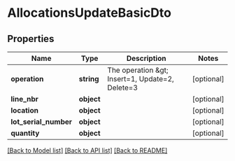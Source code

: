 # AllocationsUpdateBasicDto

## Properties
Name | Type | Description | Notes
------------ | ------------- | ------------- | -------------
**operation** | **string** | The operation &amp;gt;  Insert&#x3D;1, Update&#x3D;2, Delete&#x3D;3 | [optional] 
**line_nbr** | **object** |  | [optional] 
**location** | **object** |  | [optional] 
**lot_serial_number** | **object** |  | [optional] 
**quantity** | **object** |  | [optional] 

[[Back to Model list]](../README.md#documentation-for-models) [[Back to API list]](../README.md#documentation-for-api-endpoints) [[Back to README]](../README.md)


